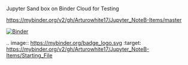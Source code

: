 Jupyter Sand box on Binder Cloud for Testing

https://mybinder.org/v2/gh/Arturowhite17/Jupyter_NoteB-Items/master

[![Binder](https://mybinder.org/badge_logo.svg)](https://mybinder.org/v2/gh/Arturowhite17/Jupyter_NoteB-Items/Starting_File)

.. image:: https://mybinder.org/badge_logo.svg
 :target: https://mybinder.org/v2/gh/Arturowhite17/Jupyter_NoteB-Items/Starting_File
